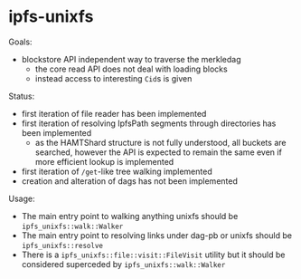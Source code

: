 # ipfs-unixfs

Goals:

* blockstore API independent way to traverse the merkledag
    * the core read API does not deal with loading blocks
    * instead access to interesting `Cid`s is given

Status:

* first iteration of file reader has been implemented
* first iteration of resolving IpfsPath segments through directories has been
  implemented
    * as the HAMTShard structure is not fully understood, all buckets are
      searched, however the API is expected to remain the same even if more
      efficient lookup is implemented
* first iteration of `/get`-like tree walking implemented
* creation and alteration of dags has not been implemented

Usage:

* The main entry point to walking anything unixfs should be `ipfs_unixfs::walk::Walker`
* The main entry point to resolving links under dag-pb or unixfs should be `ipfs_unixfs::resolve`
* There is a `ipfs_unixfs::file::visit::FileVisit` utility but it should be
  considered superceded by `ipfs_unixfs::walk::Walker`
